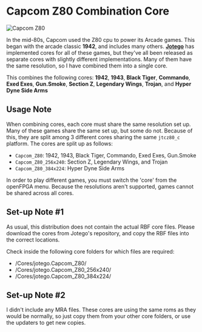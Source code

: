 # Capcom Z80 Combination Core

![Capcom Z80](https://github.com/dyreschlock/pocket-platform-images/blob/main/pics/arcade/jtcz80_c.png?raw=true)

In the mid-80s, Capcom used the Z80 cpu to power its Arcade games. This began with the arcade classic <b>1942</b>, and includes many others. <b><a href="https://www.patreon.com/jotego">Jotego</a></b> has implemented cores for all of these games, but they've all been released as separate cores with slightly different implementations. Many of them have the same resolution, so I have combined them into a single core.

This combines the following cores: <b>1942</b>, <b>1943</b>, <b>Black Tiger</b>, <b>Commando</b>, <b>Exed Exes</b>, <b>Gun.Smoke</b>, <b>Section Z</b>, <b>Legendary Wings</b>, <b>Trojan</b>, and <b>Hyper Dyne Side Arms</b>

## Usage Note

When combining cores, each core must share the same resolution set up. Many of these games share the same set up, but some do not. Because of this, they are split among 3 different cores sharing the same `jtcz80_c` platform. The cores are split up as follows:

- `Capcom_Z80`: 1942, 1943, Black Tiger, Commando, Exed Exes, Gun.Smoke
- `Capcom_Z80_256x240`: Section Z, Legendary Wings, and Trojan
- `Capcom_Z80_384x224`: Hyper Dyne Side Arms

In order to play different games, you must switch the 'core' from the openFPGA menu. Because the resolutions aren't supported, games cannot be shared across all cores.


## Set-up Note #1

As usual, this distribution does not contain the actual RBF core files. Please download the cores from Jotego's repository, and copy the RBF files into the correct locations.

Check inside the following core folders for which files are required:
- /Cores/jotego.Capcom_Z80/
- /Cores/jotego.Capcom_Z80_256x240/
- /Cores/jotego.Capcom_Z80_384x224/

## Set-up Note #2

I didn't include any MRA files. These cores are using the same roms as they would be normally, so just copy them from your other core folders, or use the updaters to get new copies.